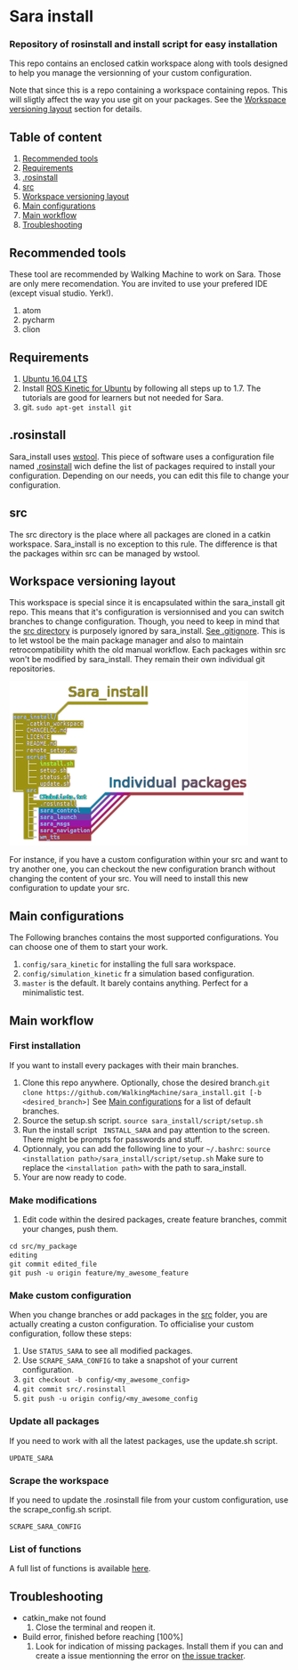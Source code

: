 # Sara install

### Repository of rosinstall and install script for easy installation
This repo contains an enclosed catkin workspace along with tools designed to help you manage the versionning of your custom configuration.

Note that since this is a repo containing a workspace containing repos. This will sligtly affect the way you use git on your packages. See the [Workspace versioning layout](#workspace-versioning-layout) section for details.

## Table of content
1. [Recommended tools](#recommended-tools)
1. [Requirements](#requirements)
1. [.rosinstall](#rosinstall)
1. [src](#src)
1. [Workspace versioning layout](#workspace-versioning-layout)
1. [Main configurations](#main-configurations)
1. [Main workflow](#main-workflow)
1. [Troubleshooting](#troubleshooting)

## Recommended tools
These tool are recommended by Walking Machine to work on Sara. Those are only mere recomendation. You are invited to use your prefered IDE (except visual studio. Yerk!).
1. atom
1. pycharm
1. clion

## Requirements
1. [Ubuntu 16.04 LTS](http://releases.ubuntu.com/16.04/)
1. Install [ROS Kinetic for Ubuntu](https://wiki.ros.org/kinetic/Installation/Ubuntu) by following all steps up to 1.7. The tutorials are good for learners but not needed for Sara.
1.  git. ``` sudo apt-get install git ```

## .rosinstall
Sara_install uses [wstool](https://wiki.ros.org/wstool). This piece of software uses a configuration file named [.rosinstall](src/.rosinstall) wich define the list of packages required to install your configuration. Depending on our needs, you can edit this file to change your configuration.

## src
The src directory is the place where all packages are cloned in a catkin workspace. Sara_install is no exception to this rule. The difference is that the packages within src can be managed by wstool.

## Workspace versioning layout
This workspace is special since it is encapsulated within the sara_install git repo. This means that it's configuration is versionnised and you can switch branches to change configuration. Though, you need to keep in mind that the [src directory](#src) is purposely ignored by sara_install. [See .gitignore](.gitignore). This is to let wstool be the main package manager and also to maintain retrocompatibility whith the old manual workflow. Each packages within src won't be modified by sara_install. They remain their own individual git repositories.

![layout](WorkspaceLayout.png)

For instance, if you have a custom configuration within your src and want to try another one, you can checkout the new configuration branch without changing the content of your src. You will need to install this new configuration to update your src.

## Main configurations
The Following branches contains the most supported configurations. You can choose one of them to start your work.
1. ```config/sara_kinetic``` for installing the full sara workspace.
1. ```config/simulation_kinetic``` fr a simulation based configuration.
1. ```master``` is the default. It barely contains anything. Perfect for a minimalistic test.

## Main workflow
### First installation
If you want to install every packages with their main branches.
1. Clone this repo anywhere. Optionally, chose the desired branch.``` git clone https://github.com/WalkingMachine/sara_install.git [-b <desired_branch>] ``` See [Main configurations](#main-configurations) for a list of default branches.
1. Source the setup.sh script. ``` source sara_install/script/setup.sh ```
1. Run the install script ``` INSTALL_SARA``` and pay attention to the screen. There might be prompts for passwords and stuff.
1. Optionnaly, you can add the following line to your ```~/.bashrc```: ``` source <installation path>/sara_install/script/setup.sh ``` Make sure to replace the ```<installation path>``` with the path to sara_install.
1. Your are now ready to code.

### Make modifications
1. Edit code within the desired packages, create feature branches, commit your changes, push them.

```
cd src/my_package
editing
git commit edited_file
git push -u origin feature/my_awesome_feature
```

### Make custom configuration
When you change branches or add packages in the [src](src/) folder, you are actually creating a custon configuration.
To officialise your custom configuration, follow these steps:
1. Use ``` STATUS_SARA ``` to see all modified packages.
1. Use ``` SCRAPE_SARA_CONFIG ``` to take a snapshot of your current configuration.
1. ``` git checkout -b config/<my_awesome_config> ```
1. ``` git commit src/.rosinstall ```
1. ``` git push -u origin config/<my_awesome_config ```

### Update all packages
If you need to work with all the latest packages, use the update.sh script.
```
UPDATE_SARA
```

 ### Scrape the workspace
 If you need to update the .rosinstall file from your custom configuration, use the scrape_config.sh script.
```
SCRAPE_SARA_CONFIG
```

### List of functions
A full list of functions is available [here](script/).

## Troubleshooting

* catkin_make not found
  1. Close the terminal and reopen it.
* Build error, finished before reaching [100%]
  1. Look for indication of missing packages. Install them if you can and create a issue mentionning the error on [the issue tracker](https://github.com/WalkingMachine/sara_install/issues).
 
